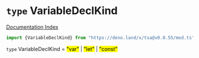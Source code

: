 # `type` VariableDeclKind

[Documentation Index](../README.md)

```ts
import {VariableDeclKind} from "https://deno.land/x/tsa@v0.0.55/mod.ts"
```

`type` VariableDeclKind = <mark>"var"</mark> | <mark>"let"</mark> | <mark>"const"</mark>